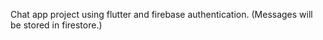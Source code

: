 Chat app project using flutter and firebase authentication. (Messages will be stored in firestore.)

